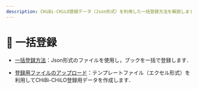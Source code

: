 ```yaml
---
description: CHiBi-CHiLO登録データ（Json形式）を利用した一括登録方法を解説します．併せて テンプレートファイル（エクセル形式）を利用したCHiBi-CHiLO登録用データの作成方法も解説します．
---
```


# 🔹 一括登録

* [一括登録方法](../extension/import/register.md)：Json形式のファイルを使用し，ブックを一括で登録します．

* [登録用ファイルのアップロード](/extension/import/create.md)：テンプレートファイル（エクセル形式）を利用してCHiBi-CHiLO登録用データを作成します．